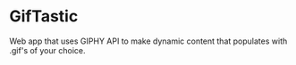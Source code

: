 # GifTastic
Web app that uses GIPHY API to make dynamic content that populates with .gif's of your choice.
